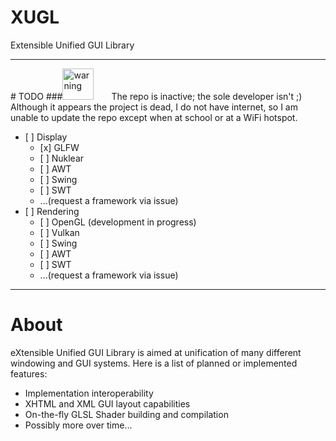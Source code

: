 # XUGL
Extensible Unified GUI Library
<hr/>
# TODO
###<img src="https://pixabay.com/static/uploads/photo/2012/04/16/13/51/triangle-36069_960_720.png" alt="warning" width="50" height="50"/>&emsp;&emsp;The repo is inactive; the sole developer isn't ;)
Although it appears the project is dead, I do not have internet, so I am unable to update the repo except when at school or at a WiFi hotspot.
<ul>
  <li>
    [ ] Display
    <ul>
      <li>[x] GLFW</li>
      <li>[ ] Nuklear</li>
      <li>[ ] AWT</li>
      <li>[ ] Swing</li>
      <li>[ ] SWT</li>
      <li>...(request a framework via issue)</li>
    </ul>
  </li>
  <li>
    [ ] Rendering
    <ul>
      <li>[ ] OpenGL (development in progress)</li>
      <li>[ ] Vulkan</li>
      <li>[ ] Swing</li>
      <li>[ ] AWT</li>
      <li>[ ] SWT</li>
      <li>...(request a framework via issue)</li>
    </ul>
  </li>
</ul>

<hr/>

# About

eXtensible Unified GUI Library is aimed at unification of many different windowing and GUI systems. Here is a list of planned or implemented features:

<ul>
  <li>Implementation interoperability</li>
  <li>XHTML and XML GUI layout capabilities</li>
  <li>On-the-fly GLSL Shader building and compilation</li>
  <li>Possibly more over time...</li>
</ul>
